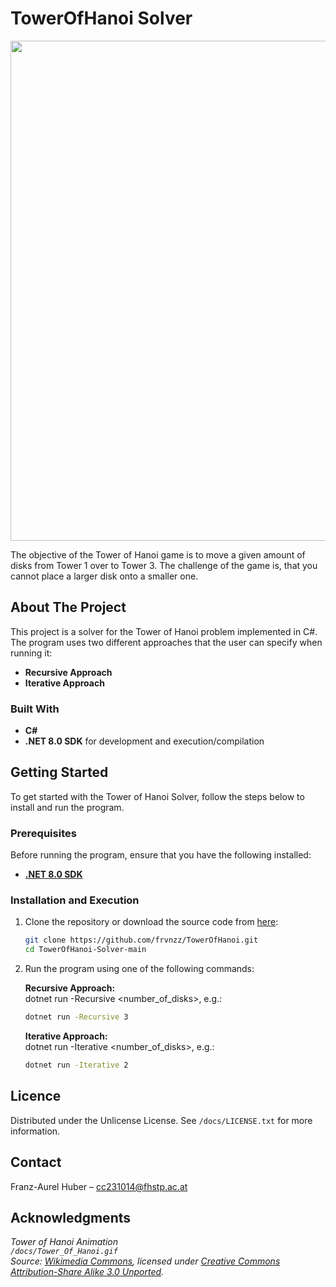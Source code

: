 # TowerOfHanoi Solver

<p align="center">
  <img width="800" src="/docs/Tower_Of_Hanoi.gif">
</p> 

The objective of the Tower of Hanoi game is to move a given amount of disks from Tower 1 over to Tower 3. The challenge of the game is, that you cannot place a larger disk onto a smaller one.

## About The Project

This project is a solver for the Tower of Hanoi problem implemented in C#. The program uses two different approaches that the user can specify when running it:
- **Recursive Approach**
- **Iterative Approach**

### Built With
- **C#**
- **.NET 8.0 SDK** for development and execution/compilation

## Getting Started

To get started with the Tower of Hanoi Solver, follow the steps below to install and run the program.

### Prerequisites

Before running the program, ensure that you have the following installed:
- **[.NET 8.0 SDK](https://dotnet.microsoft.com/en-us/download/dotnet/8.0)**

### Installation and Execution

1. Clone the repository or download the source code from [here](https://github.com/frvnzz/TowerOfHanoi/archive/refs/heads/main.zip):
   ```bash
   git clone https://github.com/frvnzz/TowerOfHanoi.git
   cd TowerOfHanoi-Solver-main
   ```

2. Run the program using one of the following commands:

   **Recursive Approach:**  
   dotnet run -Recursive <number_of_disks>,
   e.g.:  
   ```bash
   dotnet run -Recursive 3
   ```

   **Iterative Approach:**  
   dotnet run -Iterative <number_of_disks>,
   e.g.:  
   ```bash
   dotnet run -Iterative 2
   ```

## Licence

Distributed under the Unlicense License. See `/docs/LICENSE.txt` for more information.

## Contact

Franz-Aurel Huber – [cc231014@fhstp.ac.at](mailto:cc231014@fhstp.ac.at)

## Acknowledgments

*Tower of Hanoi Animation  
`/docs/Tower_Of_Hanoi.gif`  
Source: [Wikimedia Commons](https://commons.wikimedia.org/wiki/File:Iterative_algorithm_solving_a_6_disks_Tower_of_Hanoi.gif), licensed under [Creative Commons Attribution-Share Alike 3.0 Unported](https://creativecommons.org/licenses/by-sa/3.0/deed.en).*
